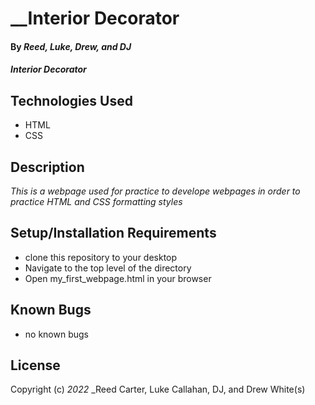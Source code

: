 # __Interior Decorator

#### By _Reed, Luke, Drew, and DJ_

#### _Interior Decorator_

## Technologies Used

* HTML
* CSS

## Description

_This is a webpage used for practice to develope webpages in order to practice HTML and CSS formatting styles_

## Setup/Installation Requirements

* clone this repository to your desktop
* Navigate to the top level of the directory
* Open my_first_webpage.html in your browser 

## Known Bugs

* no known bugs

## License

Copyright (c) _2022_ _Reed Carter, Luke Callahan, DJ, and Drew White(s)